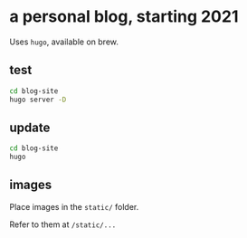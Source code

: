 # a personal blog, starting 2021

Uses `hugo`, available on brew.

## test

```bash
cd blog-site
hugo server -D
```

## update

```bash
cd blog-site
hugo
```

## images

Place images in the `static/` folder.

Refer to them at `/static/...`
